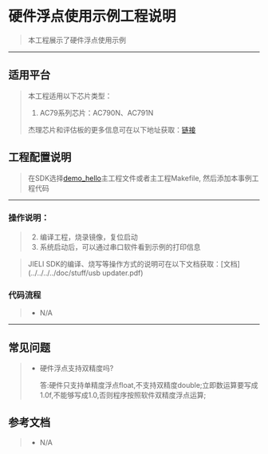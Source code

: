 ﻿# 硬件浮点使用示例工程说明

> 本工程展示了硬件浮点使用示例

---

## 适用平台

> 本工程适用以下芯片类型：
> 1. AC79系列芯片：AC790N、AC791N
>
> 杰理芯片和评估板的更多信息可在以下地址获取：[链接](https://shop321455197.taobao.com/?spm=a230r.7195193.1997079397.2.2a6d391d3n5udo)

## 工程配置说明

> 在SDK选择[demo_hello](../../../../apps/demo_hello/board)主工程文件或者主工程Makefile, 然后添加本事例工程代码

---



### 操作说明：

> 2. 编译工程，烧录镜像，复位启动
> 3. 系统启动后，可以通过串口软件看到示例的打印信息

> JIELI SDK的编译、烧写等操作方式的说明可在以下文档获取：[文档](../../../../doc/stuff/usb updater.pdf)

### 代码流程

> * N/A
> 
---

## 常见问题

> * 硬件浮点支持双精度吗?
>
>   答:硬件只支持单精度浮点float,不支持双精度double;立即数运算要写成1.0f,不能够写成1.0,否则程序按照软件双精度浮点运算;

## 参考文档

> * N/A